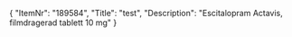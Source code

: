 {
  "ItemNr": "189584",
  "Title": "test",
  "Description": "Escitalopram Actavis, filmdragerad tablett 10 mg"
}
